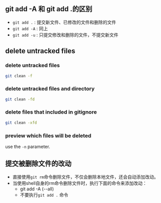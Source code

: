 ## git add -A 和 git add .的区别

* `git add .` : 提交新文件、已修改的文件和删除的文件
* `git add -A` : 同上
* `git add -u` : 只提交修改和删除的文件，不提交新文件

## delete untracked files

### delete untracked files

```bash
git clean -f
```

### delete untracked files and directory

```bash
git clean -fd
```

### delete files that included in gitignore

```bash
git clean -xfd
```

### preview which files will be deleted

use the `-n` parameter.

## 提交被删除文件的改动

* 直接使用`git rm`命令删除文件，不仅会删除本地文件，还会自动添加改动。
* 当使用shell自身的rm命令删除文件时，执行下面的命令来添加改动：
  * git add -A (--all)
  * 不要执行`git add .` 命令


